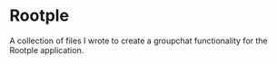 # Rootple

A collection of files I wrote to create a groupchat functionality for the Rootple application.
